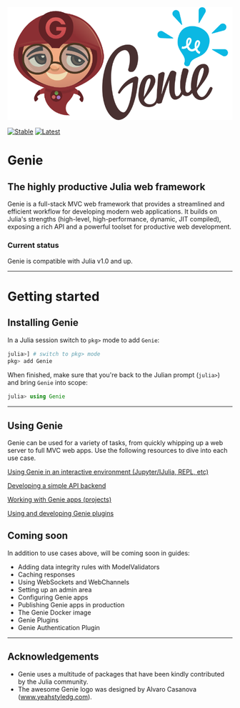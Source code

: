 ![Genie Logo](docs/content/img/genie_logo.png)

[![Stable](https://readthedocs.org/projects/docs/badge/?version=stable)](http://geniejl.readthedocs.io/en/stable/build/)
[![Latest](https://readthedocs.org/projects/docs/badge/?version=latest)](http://geniejl.readthedocs.io/en/latest/build/)

# Genie

## The highly productive Julia web framework

Genie is a full-stack MVC web framework that provides a streamlined and efficient workflow for developing modern web applications. It builds on Julia's strengths (high-level, high-performance, dynamic, JIT compiled), exposing a rich API and a powerful toolset for productive web development.

### Current status

Genie is compatible with Julia v1.0 and up.

---

# Getting started

## Installing Genie

In a Julia session switch to `pkg>` mode to add `Genie`:

```julia
julia>] # switch to pkg> mode
pkg> add Genie
```

When finished, make sure that you're back to the Julian prompt (`julia>`)
and bring `Genie` into scope:

```julia
julia> using Genie
```
---

## Using Genie

Genie can be used for a variety of tasks, from quickly whipping up a web server to full MVC web apps.
Use the following resources to dive into each use case.

[Using Genie in an interactive environment (Jupyter/IJulia, REPL, etc)](docs/content/Interactive_environment.md)

[Developing a simple API backend](docs/content/Simple_API_backend.md)

[Working with Genie apps (projects)](docs/content/Working_with_Genie_apps/index.md)

[Using and developing Genie plugins](/docs/content/Genie_Plugins.md)

## Coming soon

In addition to use cases above, will be coming soon in guides:

- Adding data integrity rules with ModelValidators
- Caching responses
- Using WebSockets and WebChannels
- Setting up an admin area
- Configuring Genie apps
- Publishing Genie apps in production
- The Genie Docker image
- Genie Plugins
- Genie Authentication Plugin

---

## Acknowledgements

* Genie uses a multitude of packages that have been kindly contributed by the Julia community.
* The awesome Genie logo was designed by Alvaro Casanova (www.yeahstyledg.com).
